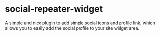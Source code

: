 # social-repeater-widget
A simple and nice plugin to add simple social icons and profile link, which allows you to easily add the social profile to your site widget area.

